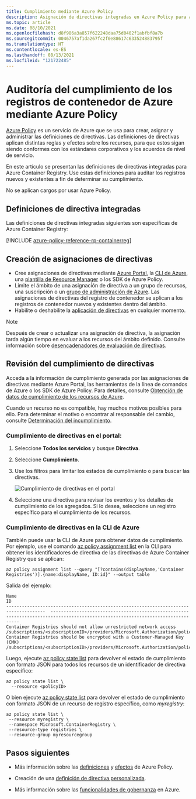 ```yaml
---
title: Cumplimiento mediante Azure Policy
description: Asignación de directivas integradas en Azure Policy para auditar el cumplimiento de los registros de contenedor de Azure
ms.topic: article
ms.date: 08/10/2021
ms.openlocfilehash: d8f986a3a857f622248daa75d0402f1abfbf8a7b
ms.sourcegitcommit: 0046757af1da267fc2f0e88617c633524883795f
ms.translationtype: HT
ms.contentlocale: es-ES
ms.lasthandoff: 08/13/2021
ms.locfileid: "121722485"
---
```

# <a name="audit-compliance-of-azure-container-registries-using-azure-policy"></a>Auditoría del cumplimiento de los registros de contenedor de Azure mediante Azure Policy

[Azure Policy](../governance/policy/overview.md) es un servicio de Azure que se usa para crear, asignar y administrar las definiciones de directivas. Las definiciones de directivas aplican distintas reglas y efectos sobre los recursos, para que estos sigan siendo conformes con los estándares corporativos y los acuerdos de nivel de servicio.

En este artículo se presentan las definiciones de directivas integradas para Azure Container Registry. Use estas definiciones para auditar los registros nuevos y existentes a fin de determinar su cumplimiento.

No se aplican cargos por usar Azure Policy.

## <a name="built-in-policy-definitions"></a>Definiciones de directiva integradas

Las definiciones de directivas integradas siguientes son específicas de Azure Container Registry:

[!INCLUDE [azure-policy-reference-rp-containerreg](../../includes/policy/reference/byrp/microsoft.containerregistry.md)]

## <a name="create-policy-assignments"></a>Creación de asignaciones de directivas

* Cree asignaciones de directivas mediante [Azure Portal](../governance/policy/assign-policy-portal.md), la [CLI de Azure](../governance/policy/assign-policy-azurecli.md), una [plantilla de Resource Manager](../governance/policy/assign-policy-template.md) o los SDK de Azure Policy.
* Limite el ámbito de una asignación de directiva a un grupo de recursos, una suscripción o un [grupo de administración de Azure](../governance/management-groups/overview.md). Las asignaciones de directivas del registro de contenedor se aplican a los registros de contenedor nuevos y existentes dentro del ámbito.
* Habilite o deshabilite la [aplicación de directivas](../governance/policy/concepts/assignment-structure.md#enforcement-mode) en cualquier momento.

> [!NOTE]
> Después de crear o actualizar una asignación de directiva, la asignación tarda algún tiempo en evaluar a los recursos del ámbito definido. Consulte información sobre [desencadenadores de evaluación de directivas](../governance/policy/how-to/get-compliance-data.md#evaluation-triggers).

## <a name="review-policy-compliance"></a>Revisión del cumplimiento de directivas

Acceda a la información de cumplimiento generada por las asignaciones de directivas mediante Azure Portal, las herramientas de la línea de comandos de Azure o los SDK de Azure Policy. Para detalles, consulte [Obtención de datos de cumplimiento de los recursos de Azure](../governance/policy/how-to/get-compliance-data.md).

Cuando un recurso no es compatible, hay muchos motivos posibles para ello. Para determinar el motivo o encontrar al responsable del cambio, consulte [Determinación del incumplimiento](../governance/policy/how-to/determine-non-compliance.md).

### <a name="policy-compliance-in-the-portal"></a>Cumplimiento de directivas en el portal:

1. Seleccione **Todos los servicios** y busque **Directiva**.
1. Seleccione **Cumplimiento**.
1. Use los filtros para limitar los estados de cumplimiento o para buscar las directivas.

    ![Cumplimiento de directivas en el portal](./media/container-registry-azure-policy/azure-policy-compliance.png)
    
1. Seleccione una directiva para revisar los eventos y los detalles de cumplimiento de los agregados. Si lo desea, seleccione un registro específico para el cumplimiento de los recursos.

### <a name="policy-compliance-in-the-azure-cli"></a>Cumplimiento de directivas en la CLI de Azure

También puede usar la CLI de Azure para obtener datos de cumplimiento. Por ejemplo, use el comando [az policy assignment list](/cli/azure/policy/assignment#az_policy_assignment_list) en la CLI para obtener los identificadores de directiva de las directivas de Azure Container Registry que se aplican:

```azurecli
az policy assignment list --query "[?contains(displayName,'Container Registries')].{name:displayName, ID:id}" --output table
```

Salida del ejemplo:

```
Name                                                                                   ID
-------------------------------------------------------------------------------------  --------------------------------------------------------------------------------------------------------------------------------
Container Registries should not allow unrestricted network access           /subscriptions/<subscriptionID>/providers/Microsoft.Authorization/policyAssignments/b4faf132dc344b84ba68a441
Container Registries should be encrypted with a Customer-Managed Key (CMK)  /subscriptions/<subscriptionID>/providers/Microsoft.Authorization/policyAssignments/cce1ed4f38a147ad994ab60a
```

Luego, ejecute [az policy state list](/cli/azure/policy/state#az_policy_state_list) para devolver el estado de cumplimiento con formato JSON para todos los recursos de un identificador de directiva específico:

```azurecli
az policy state list \
  --resource <policyID>
```

O bien ejecute [az policy state list](/cli/azure/policy/state#az_policy_state_list) para devolver el estado de cumplimiento con formato JSON de un recurso de registro específico, como *myregistry*:

```azurecli
az policy state list \
 --resource myregistry \
 --namespace Microsoft.ContainerRegistry \
 --resource-type registries \
 --resource-group myresourcegroup
```

## <a name="next-steps"></a>Pasos siguientes

* Más información sobre las [definiciones](../governance/policy/concepts/definition-structure.md) y [efectos](../governance/policy/concepts/effects.md) de Azure Policy.

* Creación de una [definición de directiva personalizada](../governance/policy/tutorials/create-custom-policy-definition.md).

* Más información sobre las [funcionalidades de gobernanza](../governance/index.yml) en Azure.
